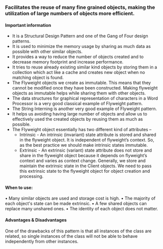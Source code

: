### Facilitates the reuse of many fine grained objects, making the utilization of large numbers of objects more efficient.


#### Important information
 * It is a Structural Design Pattern and one of the Gang of Four design patterns. 
 * It is used to minimize the memory usage by sharing as much data as possible with other similar objects.
 * It provides a way to reduce the number of objects created and to decrease memory footprint and increase performance.
 * It tries to reuse already existing similar kind objects by storing them in a collection which act like a cache and creates new object when no matching object is found.
 * The Flyweight objects we create as immutable. This means that they cannot be modified once they have been constructed. Making flyweight objects as immutable helps while sharing them with other objects. 
 * The data structures for graphical representation of characters in a Word Processor is a very good classical example of Flyweight pattern.
 * The String Interning is another very good example of Flyweight pattern.
 * It helps us avoiding having large number of objects and allow us to effectively used the created objects by reusing them as much as possible.
 * The Flyweight object essentially has two different kind of attributes – 
   * Intrinsic - An intrinsic (invariant) state attribute is stored and shared in the flyweight object. It is independent of flyweight’s context. So, as the best practice we should make intrinsic states immutable.
   * Extrinsic - An extrinsic (variant) state attribute does not store and share in the flyweight object because it depends on flyweight’s context and varies as context change. Generally, we store and maintain the extrinsic state in the Client objects. We need to pass this extrinsic state to the flyweight object for object creation and processing.


#### When to use:
 • Many similar objects are used and storage cost is high.
 • The majority of each object's state can be made extrinsic.
 • A few shared objects can replace many unshared ones.
 • The identity of each object does not matter.
 

#### Advantages & Disadvantages
One of the drawbacks of this pattern is that all instances of the class are related, so single instances of the class will not be able to behave independently from other instances.
